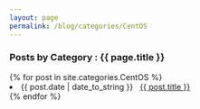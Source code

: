 ```yaml
---
layout: page
permalink: /blog/categories/CentOS
---
```


<h3> Posts by Category : {{ page.title }} </h3>

<div class="card">
{% for post in site.categories.CentOS %}
 <li class="category-posts"><span>{{ post.date | date_to_string }}</span> &nbsp; <a href="{{ post.url }}">{{ post.title }}</a></li>
{% endfor %}
</div>
